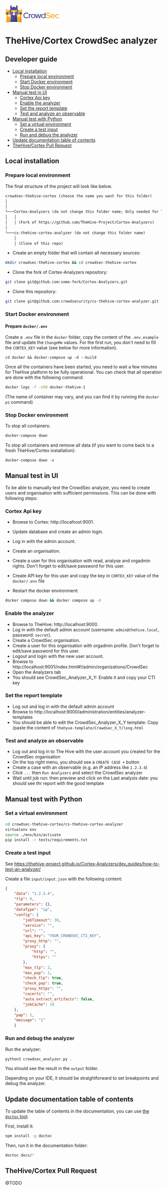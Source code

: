 ![CrowdSec Logo](images/logo_crowdsec.png)
# TheHive/Cortex CrowdSec analyzer

## Developer guide

<!-- START doctoc generated TOC please keep comment here to allow auto update -->
<!-- DON'T EDIT THIS SECTION, INSTEAD RE-RUN doctoc TO UPDATE -->

- [Local installation](#local-installation)
  - [Prepare local environment](#prepare-local-environment)
  - [Start Docker environment](#start-docker-environment)
  - [Stop Docker environment](#stop-docker-environment)
- [Manual test in UI](#manual-test-in-ui)
  - [Cortex Api key](#cortex-api-key)
  - [Enable the analyzer](#enable-the-analyzer)
  - [Set the report template](#set-the-report-template)
  - [Test and analyze an observable](#test-and-analyze-an-observable)
- [Manual test with Python](#manual-test-with-python)
  - [Set a virtual environment](#set-a-virtual-environment)
  - [Create a test input](#create-a-test-input)
  - [Run and debug the analyzer](#run-and-debug-the-analyzer)
- [Update documentation table of contents](#update-documentation-table-of-contents)
- [TheHive/Cortex Pull Request](#thehivecortex-pull-request)

<!-- END doctoc generated TOC please keep comment here to allow auto update -->


## Local installation



### Prepare local environment

The final structure of the project will look like below.

```markdown
crowdsec-thehive-cortex (choose the name you want for this folder)
│       
│
└───Cortex-Analyzers (do not change this folder name; Only needed for TheHive/Cortex Pull Request process)
│   │
│   │ (Fork of https://github.com/TheHive-Project/Cortex-Analyzers)
│
└───cs-thehive-cortex-analyzer (do not change this folder name)
    │   
    │ (Clone of this repo)

```

- Create an empty folder that will contain all necessary sources:
```bash
mkdir crowdsec-thehive-cortex && cd crowdsec-thehive-cortex
```

- Clone the fork of Cortex-Analyzers repository:

```bash
git clone git@github.com:some-fork/Cortex-Analyzers.git
```

- Clone this repository:

``` bash
git clone git@github.com:crowdsecurity/cs-thehive-cortex-analyzer.git
```

### Start Docker environment

#### Prepare `docker/.env`

Create a `.env` file in the `docker` folder, copy the content of the `.env.example` file 
and update the `ChangeMe` values. 
For the first run, you don't need to fill the `CORTEX_KEY` value (see below for more information).

```
cd docker && docker-compose up -d --build
```

Once all the containers have been started, you need to wait a few minutes for TheHive platform to be fully operational.
You can check that all operation are done with the following command:

```bash
docker logs -f -n50 docker-thehive-1
```

(The name of container may vary, and you can find it by running the `docker ps` command)


### Stop Docker environment

To stop all containers: 

```bash
docker-compose down
```

To stop all containers and remove all data (if you want to come back to a fresh TheHive/Cortex installation): 

```
docker-compose down -v
```

## Manual test in UI

To be able to manually test the CrowdSec analyzer, you need to create users and organisation with sufficient permissions.
This can be done with following steps:

### Cortex Api key

- Browse to Cortex: http://localhost:9001.
- Update database and create an admin login.
- Log in with the admin account.
- Create an organisation.
- Create a user for this organisation with read, analyse and orgadmin rights. Don't forget to edit/save password for this user.
- Create API key for this user and copy the key in `CORTEX_KEY` value of the `docker/.env` file

- Restart the docker environment:

```bash
docker compose down && docker compose up -d
```

### Enable the analyzer

- Browse to TheHive: http://localhost:9000.
- Log in with the default admin account (username: `admin@thehive.local`, password: `secret`).
- Create a CrowdSec organisation.
- Create a user for this organisation with orgadmin profile. Don't forget to edit/save password for this user.
- Logout and login with the new user account.
- Browse to http://localhost:9001/index.html#!/admin/organizations/CrowdSec
- Open the Analyzers tab
- You should see CrowdSec_Analyzer_X_Y: Enable it and copy your CTI key

### Set the report template

- Log out and log in with the default admin account
- Browse to http://localhost:9000/administration/entities/analyzer-templates
- You should be able to edit the CrowdSec_Analyzer_X_Y template: Copy /paste the content of `thehyve-template/Crowdsec_X_Y/long.html`

### Test and analyze an observable

- Log out and log in to The Hive with the user account you created for the CrowdSec organisation
- On the top right menu, you should see a `CREATE CASE +` button
- Create a case with an observable (e.g. an IP address like `1.2.3.4`)
- Click `...` then `Run Analyzers` and select the CrowdSec analyzer
- Wait until job run: then preview and click on the Last analysis date: you should see thr report with the good template


## Manual test with Python

### Set a virtual environment

```bash
cd crowdsec-thehive-cortex/cs-thehive-cortex-analyzer
virtualenv env
source ./env/bin/activate
pip install -r tests/requirements.txt
```

### Create a test input

See https://thehive-project.github.io/Cortex-Analyzers/dev_guides/how-to-test-an-analyzer/

Create a file `input/input.json` with the following content:

```json
{
    "data": "1.2.3.4",
    "tlp": 0,
    "parameters": {},
    "dataType": "ip",
    "config": {
        "jobTimeout": 30,
        "service": "",
        "url": "",
        "api_key": "YOUR_CROWDSEC_CTI_KEY",
        "proxy_http": "",
        "proxy": {
            "http": "",
            "https": ""
        },
        "max_tlp": 2,
        "max_pap": 2,
        "check_tlp": true,
        "check_pap": true,
        "proxy_https": "",
        "cacerts": "",
        "auto_extract_artifacts": false,
        "jobCache": 10
    },
    "pap": 2,
    "message": "1"
    }
```

### Run and debug the analyzer

Run the analyzer:

```bash
python3 crowdsec_analyzer.py .
```

You should see the result in the `output` folder.

Depending on your IDE, it should be straightforward to set breakpoints and debug the analyzer. 


## Update documentation table of contents

To update the table of contents in the documentation, you can use [the `doctoc` tool](https://github.com/thlorenz/doctoc).

First, install it:

```bash
npm install -g doctoc
```

Then, run it in the documentation folder:

```bash
doctoc docs/*
```



## TheHive/Cortex Pull Request

@TODO




 
